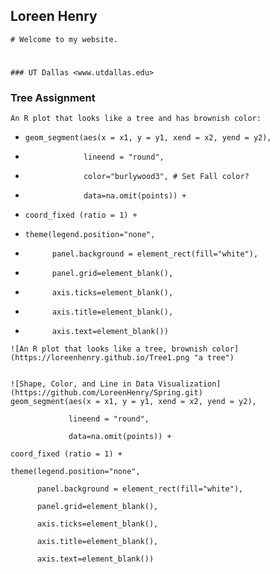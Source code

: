 ## Loreen Henry
```
# Welcome to my website.
```
#
```
### UT Dallas <www.utdallas.edu>
```

### Tree Assignment
```
An R plot that looks like a tree and has brownish color: 
```
+     geom_segment(aes(x = x1, y = y1, xend = x2, yend = y2),
+                  lineend = "round",
+                  color="burlywood3", # Set Fall color?
+                  data=na.omit(points)) +
+     coord_fixed (ratio = 1) +
+     theme(legend.position="none",
+           panel.background = element_rect(fill="white"),
+           panel.grid=element_blank(),
+           axis.ticks=element_blank(),
+           axis.title=element_blank(),
+           axis.text=element_blank())


```
![An R plot that looks like a tree, brownish color](https://loreenhenry.github.io/Tree1.png "a tree")


![Shape, Color, and Line in Data Visualization](https://github.com/LoreenHenry/Spring.git)
geom_segment(aes(x = x1, y = y1, xend = x2, yend = y2),

             lineend = "round",

             data=na.omit(points)) +
             
coord_fixed (ratio = 1) +

theme(legend.position="none",

      panel.background = element_rect(fill="white"),

      panel.grid=element_blank(),

      axis.ticks=element_blank(),

      axis.title=element_blank(),

      axis.text=element_blank())

